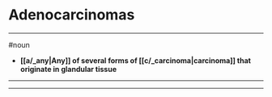 # Adenocarcinomas
---
#noun
- **[[a/_any|Any]] of several forms of [[c/_carcinoma|carcinoma]] that originate in glandular tissue**
---
---
